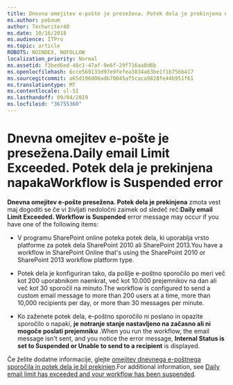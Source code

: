 ```yaml
---
title: Dnevna omejitev e-pošte je presežena. Potek dela je prekinjena napaka
ms.author: pebaum
author: Techwriter40
ms.date: 10/16/2018
ms.audience: ITPro
ms.topic: article
ROBOTS: NOINDEX, NOFOLLOW
localization_priority: Normal
ms.assetid: f3bed6ed-48c1-47af-9e6f-29f716aa8d6b
ms.openlocfilehash: 6cce569133d97e9fefea3834a63be1f1b756b417
ms.sourcegitcommit: a65d196d00adb70045af5caca9828fe44b951f61
ms.translationtype: MT
ms.contentlocale: sl-SI
ms.lasthandoff: 09/04/2019
ms.locfileid: "36755360"
---
```

# <a name="daily-email-limit-exceeded-workflow-is-suspended-error"></a><span data-ttu-id="3a2f6-103">Dnevna omejitev e-pošte je presežena.</span><span class="sxs-lookup"><span data-stu-id="3a2f6-103">Daily email Limit Exceeded.</span></span> <span data-ttu-id="3a2f6-104">Potek dela je prekinjena napaka</span><span class="sxs-lookup"><span data-stu-id="3a2f6-104">Workflow is Suspended error</span></span>

 <span data-ttu-id="3a2f6-105">**Dnevna omejitev e-pošte presežena. Potek dela je prekinjena** zmota vest maj dogoditi se če vi življati nedoločni zaimek od sledeč reč:</span><span class="sxs-lookup"><span data-stu-id="3a2f6-105">**Daily email Limit Exceeded. Workflow is Suspended** error message may occur if you have one of the following items:</span></span> 
  
- <span data-ttu-id="3a2f6-106">V programu SharePoint online poteka potek dela, ki uporablja vrsto platforme za potek dela SharePoint 2010 ali SharePoint 2013.</span><span class="sxs-lookup"><span data-stu-id="3a2f6-106">You have a workflow in SharePoint Online that's using the SharePoint 2010 or SharePoint 2013 workflow platform type.</span></span>
    
- <span data-ttu-id="3a2f6-107">Potek dela je konfiguriran tako, da pošlje e-poštno sporočilo po meri več kot 200 uporabnikom naenkrat, več kot 10.000 prejemnikov na dan ali več kot 30 sporočil na minuto.</span><span class="sxs-lookup"><span data-stu-id="3a2f6-107">The workflow is configured to send a custom email message to more than 200 users at a time, more than 10,000 recipients per day, or more than 30 messages per minute.</span></span>
    
- <span data-ttu-id="3a2f6-108">Ko zaženete potek dela, e-poštno sporočilo ni poslano in opazite sporočilo o napaki, **je notranje stanje nastavljeno na začasno ali ni mogoče poslati prejemniku** .</span><span class="sxs-lookup"><span data-stu-id="3a2f6-108">When you run the workflow, the email message isn't sent, and you notice the error message, **Internal Status is set to Suspended or Unable to send to a recipient** is displayed.</span></span> 
    
<span data-ttu-id="3a2f6-109">Če želite dodatne informacije, glejte [omejitev dnevnega e-poštnega sporočila in potek dela je bil prekinjen](https://go.microsoft.com/fwlink/?Linkid=2031137).</span><span class="sxs-lookup"><span data-stu-id="3a2f6-109">For additional information, see [Daily email limit has exceeded and your workflow has been suspended](https://go.microsoft.com/fwlink/?Linkid=2031137).</span></span>
  
